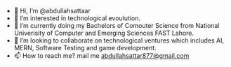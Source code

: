 - 👋 Hi, I’m @abdullahsattaar
- 👀 I’m interested in technological evoulution.
- 🌱 I’m currently doing my Bachelors of Comouter Science from National Univerisity of Computer and Emerging Sciences FAST Lahore.
- 💞️ I’m looking to collaborate on technological ventures which includes AI, MERN, Software Testing and game development.
- 📫 How to reach me? mail me abdullahsattar877@gmail.com

<!---
abdullahsattaar/abdullahsattaar is a ✨ special ✨ repository because its `README.md` (this file) appears on your GitHub profile.
You can click the Preview link to take a look at your changes.
--->

